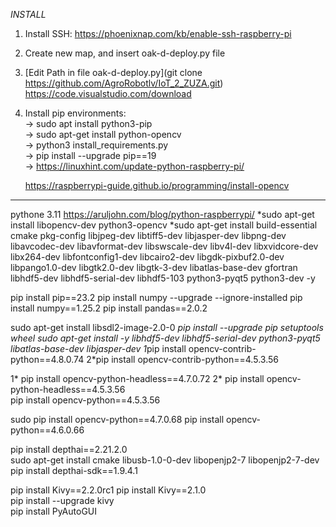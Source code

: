 _INSTALL_

1. Install SSH:
https://phoenixnap.com/kb/enable-ssh-raspberry-pi
2. Create new map, and insert oak-d-deploy.py file
3. [Edit Path in file oak-d-deploy.py](git clone https://github.com/AgroRobotlv/IoT_2_ZUZA.git)
https://code.visualstudio.com/download
4. Install pip environments:  
  -> sudo apt install python3-pip  
  -> sudo apt-get install python-opencv  
  -> python3 install_requirements.py  
  -> pip install --upgrade pip==19  
  -> https://linuxhint.com/update-python-raspberry-pi/

   https://raspberrypi-guide.github.io/programming/install-opencv
--------------------------------------------------------------------
pythone 3.11 https://aruljohn.com/blog/python-raspberrypi/
*sudo apt-get install libopencv-dev python3-opencv
*sudo apt-get install build-essential cmake pkg-config libjpeg-dev libtiff5-dev libjasper-dev libpng-dev libavcodec-dev libavformat-dev libswscale-dev libv4l-dev libxvidcore-dev libx264-dev libfontconfig1-dev libcairo2-dev libgdk-pixbuf2.0-dev libpango1.0-dev libgtk2.0-dev libgtk-3-dev libatlas-base-dev gfortran libhdf5-dev libhdf5-serial-dev libhdf5-103 python3-pyqt5 python3-dev -y

pip install pip==23.2
pip install numpy --upgrade --ignore-installed
pip install numpy==1.25.2
pip install pandas==2.0.2

sudo apt-get install libsdl2-image-2.0-0
*pip install --upgrade pip setuptools wheel
sudo apt-get install -y libhdf5-dev libhdf5-serial-dev python3-pyqt5 libatlas-base-dev libjasper-dev
1*pip install opencv-contrib-python==4.8.0.74
2*pip install opencv-contrib-python==4.5.3.56


1* pip install opencv-python-headless==4.7.0.72
2* pip install opencv-python-headless==4.5.3.56    
    pip install opencv-python==4.5.3.56


sudo pip install opencv-python==4.7.0.68
pip install opencv-python==4.6.0.66

pip install depthai==2.21.2.0    
sudo apt-get install cmake libusb-1.0-0-dev libopenjp2-7 libopenjp2-7-dev    
pip install depthai-sdk==1.9.4.1    

pip install Kivy==2.2.0rc1
pip install Kivy==2.1.0    
pip install --upgrade kivy    
pip install PyAutoGUI    
